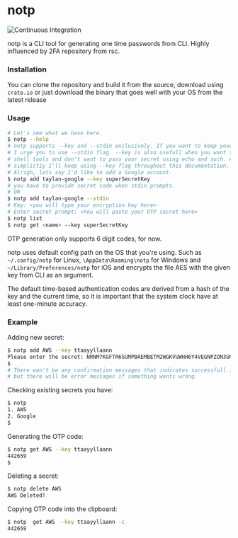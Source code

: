 # notp
![Continuous Integration](https://github.com/kondanta/notp/workflows/Continuous%20Integration/badge.svg?branch=master&event=push)

notp is a CLI tool for generating one time passwords from CLI. Highly influenced by 2FA repository from rsc.

### Installation
You can clone the repository and build it from the source, download using `crate.io` or just download the binary that goes well with your OS
from the latest release

### Usage
```bash
# Let's see what we have here.
$ notp --help
# notp supports --key and --stdin exclusively. If you want to keep your secret secret,
# I urge you to use --stdin flag. --key is also usefull when you want to combine notp with
# shell tools and don't want to pass your secret using echo and such. Also, for the sake of 
# simplictiy I'll keep using --key flag throughout this documentation.
# Alrigh, lets say I'd like to add a Google account.
$ notp add taylan-google --key superSecretKey
# you have to provide secret code when stdin prompts.
# OR
$ notp add taylan-google --stdin
# Key: <you will type your encryption key here>
# Enter secret prompt: <You will paste your OTP secret here>
$ notp list
$ notp get <name> --key superSecretKey 
```
OTP generation only supports 6 digit codes, for now.

notp uses default config path on the OS that you're using. Such as `~/.config/notp` for Linux, `\AppData\Roaming\notp` for
Windows and `~/Library/Preferences/notp` for iOS and encrypts the file AES with the given key from CLI as an argument.

The default time-based authentication codes are derived from a hash of the key and the current time, 
so it is important that the system clock have at least one-minute accuracy.

### Example

Adding new secret:
```bash
$ notp add AWS --key ttaayyllaann 
Please enter the secret: NRNM7KGFTR6SUMPBAEMBETM2WGKVUWHH6Y4VEGNPZON3GMVXBHF...
$
# There won't be any confirmation messages that indicates successfull insertion
# but there will be error messages if something wents wrong.
```

Checking existing secrets you have:
```bash
$ notp
1. AWS
2. Google
$
```

Generating the OTP code:
```bash
$ notp get AWS --key ttaayyllaann
442659
$ 
```

Deleting a secret:
```bash
$ notp delete AWS
AWS Deleted!
```

Copying OTP code into the clipboard:
```bash
$ notp  get AWS --key ttaayyllaann -c
442659
```
